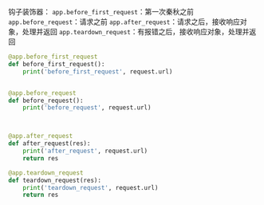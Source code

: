 ﻿
钩子装饰器：
`app.before_first_request`：第一次秦秋之前
`app.before_request`：请求之前
`app.after_request`：请求之后，接收响应对象，处理并返回
`app.teardown_request`：有报错之后，接收响应对象，处理并返回


```py
@app.before_first_request
def before_first_request():
    print('before_first_request', request.url)


@app.before_request
def before_request():
    print('before_request', request.url)



@app.after_request
def after_request(res):
    print('after_request', request.url)
    return res

@app.teardown_request
def teardown_request(res):
    print('teardown_request', request.url)
    return res

```



